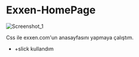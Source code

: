 # Exxen-HomePage
 
 ![Screenshot_1](https://user-images.githubusercontent.com/67654900/104853074-97238100-590f-11eb-9ac9-83ed68290e65.jpg)
 
 
 Css ile exxen.com'un anasayfasını yapmaya çalıştım.
 
 + +slick kullandım


